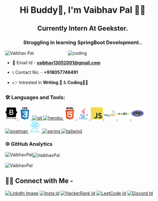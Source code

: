 <h1 align="center">Hi Buddy🫡, I'm Vaibhav Pal 👨‍🎓 </h1>
<h2 align="center">Currently Intern At Geekster.</h2>
<h3 align="center">Struggling in learning SpringBoot Development..</h3>


<img align = "right" alt="coding" width="300" src="https://media0.giphy.com/media/bGgsc5mWoryfgKBx1u/200w.webp?cid=ecf05e47ax2yxoqxhgkhl12bcujzddzs1uhhqdxl0zo9pl39&ep=v1_gifs_search&rid=200w.webp&ct=g" >
<p align="left"> <img src="https://komarev.com/ghpvc/?username=vaibhavpal&label=Profile%20views&color=0e75b6&style=flat" alt="Vaibhav Pal" /> </p>

- 📩 Email Id -  **vaibhav13052001@gmail.com**
- 📞 Contact No. -  **+918057746491**

- 👉 Intrested in **Writing 📝** & **Coding🔺🔻**


<h3 align="left">🛠 Languages and Tools:</h3>
<p align="left"> <a href="https://getbootstrap.com" target="_blank" rel="noreferrer"> <img src="https://raw.githubusercontent.com/devicons/devicon/master/icons/bootstrap/bootstrap-plain-wordmark.svg" alt="bootstrap" width="40" height="40"/> </a> <a href="https://www.w3schools.com/css/" target="_blank" rel="noreferrer"> <img src="https://raw.githubusercontent.com/devicons/devicon/master/icons/css3/css3-original-wordmark.svg" alt="css3" width="40" height="40"/> </a> <a href="https://git-scm.com/" target="_blank" rel="noreferrer"> <img src="https://www.vectorlogo.zone/logos/git-scm/git-scm-icon.svg" alt="git" width="40" height="40"/> </a> <a href="https://heroku.com" target="_blank" rel="noreferrer"> <img src="https://www.vectorlogo.zone/logos/heroku/heroku-icon.svg" alt="heroku" width="40" height="40"/> </a> <a href="https://www.w3.org/html/" target="_blank" rel="noreferrer"> <img src="https://raw.githubusercontent.com/devicons/devicon/master/icons/html5/html5-original-wordmark.svg" alt="html5" width="40" height="40"/> </a> <a href="https://www.java.com" target="_blank" rel="noreferrer"> <img src="https://raw.githubusercontent.com/devicons/devicon/master/icons/java/java-original.svg" alt="java" width="40" height="40"/> </a> <a href="https://developer.mozilla.org/en-US/docs/Web/JavaScript" target="_blank" rel="noreferrer"> <img src="https://raw.githubusercontent.com/devicons/devicon/master/icons/javascript/javascript-original.svg" alt="javascript" width="40" height="40"/> </a> <a href="https://www.mysql.com/" target="_blank" rel="noreferrer"> <img src="https://raw.githubusercontent.com/devicons/devicon/master/icons/mysql/mysql-original-wordmark.svg" alt="mysql" width="40" height="40"/> </a> <a href="https://nodejs.org" target="_blank" rel="noreferrer"> <img src="https://raw.githubusercontent.com/devicons/devicon/master/icons/nodejs/nodejs-original-wordmark.svg" alt="nodejs" width="40" height="40"/> </a> <a href="https://www.php.net" target="_blank" rel="noreferrer"> <img src="https://raw.githubusercontent.com/devicons/devicon/master/icons/php/php-original.svg" alt="php" width="40" height="40"/> </a> <a href="https://postman.com" target="_blank" rel="noreferrer"> <img src="https://www.vectorlogo.zone/logos/getpostman/getpostman-icon.svg" alt="postman" width="40" height="40"/> </a> <a href="https://reactjs.org/" target="_blank" rel="noreferrer"> <img src="https://raw.githubusercontent.com/devicons/devicon/master/icons/react/react-original-wordmark.svg" alt="react" width="40" height="40"/> </a> <a href="https://spring.io/" target="_blank" rel="noreferrer"> <img src="https://www.vectorlogo.zone/logos/springio/springio-icon.svg" alt="spring" width="40" height="40"/> </a> <a href="https://tailwindcss.com/" target="_blank" rel="noreferrer"> <img src="https://www.vectorlogo.zone/logos/tailwindcss/tailwindcss-icon.svg" alt="tailwind" width="40" height="40"/> </a> </p>


### ⚙️ GitHub Analytics
<p><img align="left" src="https://github-readme-stats.vercel.app/api/top-langs?username=avadheshshukla&show_icons=true&locale=en&layout=compact" alt="VaibhavPal" /></p>

<p><img align="center" src="https://github-readme-stats.vercel.app/api?username=vaibhavpal&show_icons=true&locale=en" alt="VaibhavPal" /></p>

<p><img align="center" src="https://github-readme-streak-stats.herokuapp.com/?user=vaibhavpala&" alt="VaibhavPal" /></p>

<h2 align="left">🤝🏻 Connect with Me -</h2>
<p align="left">
<a href="https://www.linkedin.com/in/vaibhav-pal-172b71187/" target="blank"><img align="center" src="https://raw.githubusercontent.com/rahuldkjain/github-profile-readme-generator/master/src/images/icons/Social/linked-in-alt.svg" alt="LinkdIn Image" height="30" width="40" /></a>
<a href="https://www.instagram.com/again_vaibhav/" target="blank"><img align="center" src="https://raw.githubusercontent.com/rahuldkjain/github-profile-readme-generator/master/src/images/icons/Social/instagram.svg" alt="Insta Id" height="30" width="40" /></a>
<a href="https://www.hackerrank.com/vaibhav13052001" target="blank"><img align="center" src="https://raw.githubusercontent.com/rahuldkjain/github-profile-readme-generator/master/src/images/icons/Social/hackerrank.svg" alt="HackerRank Id" height="30" width="40" /></a>
<a href="https://leetcode.com/vaibhav13052001/" target="blank"><img align="center" src="https://raw.githubusercontent.com/rahuldkjain/github-profile-readme-generator/master/src/images/icons/Social/leet-code.svg" alt="LeetCode Id" height="30" width="40" /></a>
<a href="https://support.discord.com/hc/en-us/profiles/16897417696791" target="blank"><img align="center" src="https://raw.githubusercontent.com/rahuldkjain/github-profile-readme-generator/master/src/images/icons/Social/discord.svg" alt="Discord Id" height="30" width="40" /></a>
</p>



